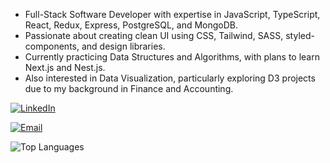 - Full-Stack Software Developer with expertise in JavaScript, TypeScript, React, Redux, Express, PostgreSQL, and MongoDB. <br/>
- Passionate about creating clean UI using CSS, Tailwind, SASS, styled-components, and design libraries.<br/>
- Currently practicing Data Structures and Algorithms, with plans to learn Next.js and Nest.js. <br/>
- Also interested in Data Visualization, particularly exploring D3 projects due to my background in Finance and Accounting.<br/>

[![LinkedIn](https://img.shields.io/badge/LinkedIn-Ali%20Ramazanov-blue)](https://www.linkedin.com/in/aliramazanov/)<br/>

[![Email](https://img.shields.io/badge/Email-aliasifzade@gmail.com-green)](mailto:aliasifzade@example.com)<br/>

![Top Languages](https://github-readme-stats.vercel.app/api/top-langs/?username=aliramazanov&layout=compact)<br/>

